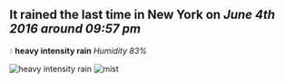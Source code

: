 ## It rained the last time in New York on *June 4th 2016 around 09:57 pm*
💧  **heavy intensity rain** *Humidity 83%*

![heavy intensity rain](http://openweathermap.org/img/w/10n.png) ![mist](http://openweathermap.org/img/w/50n.png)
